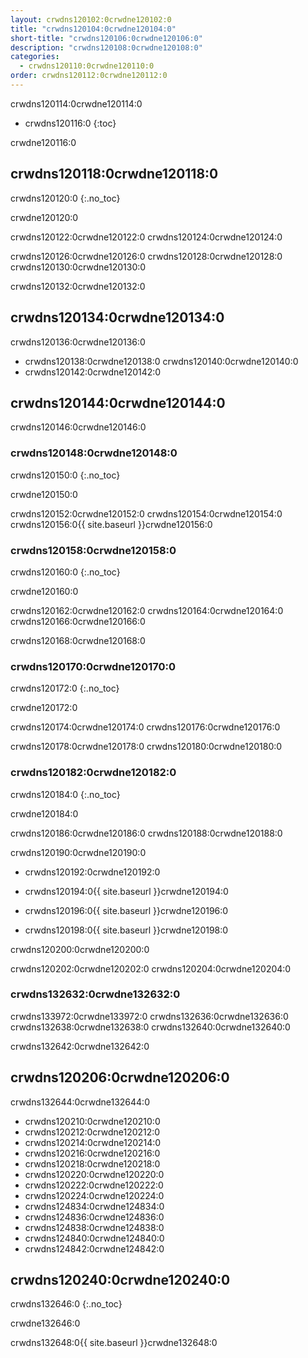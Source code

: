 ```yaml
---
layout: crwdns120102:0crwdne120102:0
title: "crwdns120104:0crwdne120104:0"
short-title: "crwdns120106:0crwdne120106:0"
description: "crwdns120108:0crwdne120108:0"
categories:
  - crwdns120110:0crwdne120110:0
order: crwdns120112:0crwdne120112:0
---
```

crwdns120114:0crwdne120114:0

- crwdns120116:0
{:toc}

crwdne120116:0

## crwdns120118:0crwdne120118:0

crwdns120120:0
{:.no_toc}

crwdne120120:0

crwdns120122:0crwdne120122:0 crwdns120124:0crwdne120124:0

crwdns120126:0crwdne120126:0 crwdns120128:0crwdne120128:0 crwdns120130:0crwdne120130:0

crwdns120132:0crwdne120132:0

## crwdns120134:0crwdne120134:0

crwdns120136:0crwdne120136:0

- crwdns120138:0crwdne120138:0 crwdns120140:0crwdne120140:0
- crwdns120142:0crwdne120142:0

## crwdns120144:0crwdne120144:0

crwdns120146:0crwdne120146:0

### crwdns120148:0crwdne120148:0

crwdns120150:0
{:.no_toc}

crwdne120150:0

crwdns120152:0crwdne120152:0 crwdns120154:0crwdne120154:0 crwdns120156:0{{ site.baseurl }}crwdne120156:0

### crwdns120158:0crwdne120158:0

crwdns120160:0
{:.no_toc}

crwdne120160:0

crwdns120162:0crwdne120162:0 crwdns120164:0crwdne120164:0 crwdns120166:0crwdne120166:0

crwdns120168:0crwdne120168:0

### crwdns120170:0crwdne120170:0

crwdns120172:0
{:.no_toc}

crwdne120172:0

crwdns120174:0crwdne120174:0 crwdns120176:0crwdne120176:0

crwdns120178:0crwdne120178:0 crwdns120180:0crwdne120180:0

### crwdns120182:0crwdne120182:0

crwdns120184:0
{:.no_toc}

crwdne120184:0

crwdns120186:0crwdne120186:0 crwdns120188:0crwdne120188:0

crwdns120190:0crwdne120190:0

- crwdns120192:0crwdne120192:0

- crwdns120194:0{{ site.baseurl }}crwdne120194:0

- crwdns120196:0{{ site.baseurl }}crwdne120196:0

- crwdns120198:0{{ site.baseurl }}crwdne120198:0

crwdns120200:0crwdne120200:0

crwdns120202:0crwdne120202:0 crwdns120204:0crwdne120204:0

### crwdns132632:0crwdne132632:0

crwdns133972:0crwdne133972:0 crwdns132636:0crwdne132636:0 crwdns132638:0crwdne132638:0 crwdns132640:0crwdne132640:0

crwdns132642:0crwdne132642:0

## crwdns120206:0crwdne120206:0

crwdns132644:0crwdne132644:0

- crwdns120210:0crwdne120210:0 
- crwdns120212:0crwdne120212:0
- crwdns120214:0crwdne120214:0
- crwdns120216:0crwdne120216:0 
- crwdns120218:0crwdne120218:0
- crwdns120220:0crwdne120220:0
- crwdns120222:0crwdne120222:0
- crwdns120224:0crwdne120224:0
- crwdns124834:0crwdne124834:0
- crwdns124836:0crwdne124836:0
- crwdns124838:0crwdne124838:0
- crwdns124840:0crwdne124840:0
- crwdns124842:0crwdne124842:0

## crwdns120240:0crwdne120240:0

crwdns132646:0
{:.no_toc}

crwdne132646:0

crwdns132648:0{{ site.baseurl }}crwdne132648:0